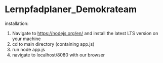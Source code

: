 # Lernpfadplaner_Demokrateam

installation:

1) Navigate to https://nodejs.org/en/ and install the latest LTS version on your machine
2) cd to main directory (containing app.js)
3) run node app.js
4) navigate to localhost/8080 with our browser